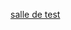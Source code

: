 [salle de test](https://github.com/WilsonUCA/Labyrinthe-sens-dessus-dessous/blob/main/1er%20salle.md)